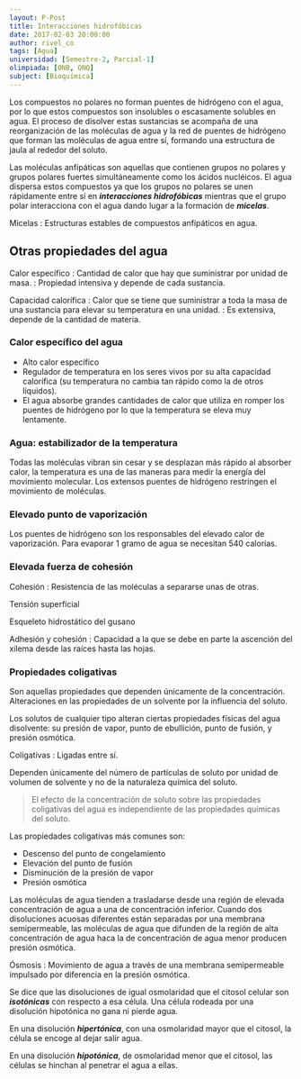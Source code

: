 ```yaml
---
layout: P-Post
title: Interacciones hidrofóbicas
date: 2017-02-03 20:00:00
author: rivel_co
tags: [Agua]
universidad: [Semestre-2, Parcial-1]
olimpiada: [ONB, ONQ]
subject: [Bioquímica]
---
```


Los compuestos no polares no forman puentes de hidrógeno con el agua, por lo que estos compuestos son insolubles o escasamente solubles en agua. El proceso de disolver estas sustancias se acompaña de una reorganización de las moléculas de agua y la red de puentes de hidrógeno que forman las moléculas de agua entre sí, formando una estructura de jaula al rededor del soluto. 

Las moléculas anfipáticas son aquellas que contienen grupos no polares y grupos polares fuertes simultáneamente como los ácidos nucléicos. El agua dispersa estos compuestos ya que los grupos no polares se unen rápidamente entre sí en ***interacciones hidrofóbicas*** mientras que el grupo polar interacciona con el agua dando lugar a la formación de ***micelas***.

Micelas
 : Estructuras estables de compuestos anfipáticos en agua.

## Otras propiedades del agua

Calor específico
 : Cantidad de calor que hay que suministrar por unidad de masa.
 : Propiedad intensiva y depende de cada sustancia.

Capacidad calorífica
 : Calor que se tiene que suministrar a toda la masa de una sustancia para elevar su temperatura en una unidad.
 : Es extensiva, depende de la cantidad de materia.

### Calor específico del agua

- Alto calor específico
- Regulador de temperatura en los seres vivos por su alta capacidad calorífica (su temperatura no cambia tan rápido como la de otros líquidos).
- El agua absorbe grandes cantidades de calor que utiliza en romper los puentes de hidrógeno por lo que la temperatura se eleva muy lentamente.

### Agua: estabilizador de la temperatura

Todas las moléculas vibran sin cesar y se desplazan más rápido al absorber calor, la temperatura es una de las maneras para medir la energía del movimiento molecular. Los extensos puentes de hidrógeno restringen el movimiento de moléculas.

### Elevado punto de vaporización

Los puentes de hidrógeno son los responsables del elevado calor de vaporización. Para evaporar 1 gramo de agua se necesitan 540 calorías.

### Elevada fuerza de cohesión

Cohesión
 : Resistencia de las moléculas a separarse unas de otras.

Tensión superficial

Esqueleto hidrostático del gusano

Adhesión y cohesión
 : Capacidad a la que se debe en parte la ascención del xilema desde las raíces hasta las hojas.

### Propiedades coligativas

Son aquellas propiedades que dependen únicamente de la concentración. Alteraciones en las propiedades de un solvente por la influencia del soluto.

Los solutos de cualquier tipo alteran ciertas propiedades físicas del agua disolvente: su presión de vapor, punto de ebullición, punto de fusión, y presión osmótica.

Coligativas
 : Ligadas entre sí.

Dependen únicamente del número de partículas de soluto por unidad de volumen de solvente y no de la naturaleza química del soluto.

> El efecto de la concentración de soluto sobre las propiedades coligativas del agua es independiente de las propiedades químicas del soluto.

Las propiedades coligativas más comunes son:

- Descenso del punto de congelamiento
- Elevación del punto de fusión
- Disminución de la presión de vapor
- Presión osmótica

Las moléculas de agua tienden a trasladarse desde una región de elevada concentración de agua a una de concentración inferior. Cuando dos disoluciones acuosas diferentes están separadas por una membrana semipermeable, las moléculas de agua que difunden de la región de alta concentración de agua haca la de concentración de agua menor producen presión osmótica.

Ósmosis
 : Movimiento de agua a través de una membrana semipermeable impulsado por diferencia en la presión osmótica.

Se dice que las disoluciones de igual osmolaridad que el citosol celular son ***isotónicas*** con respecto a esa célula. Una célula rodeada por una disolución hipotónica no gana ni pierde agua.

En una disolución ***hipertónica***, con una osmolaridad mayor que el citosol, la célula se encoge al dejar salir agua.

En una disolución ***hipotónica***, de osmolaridad menor que el citosol, las células se hinchan al penetrar el agua a ellas.
